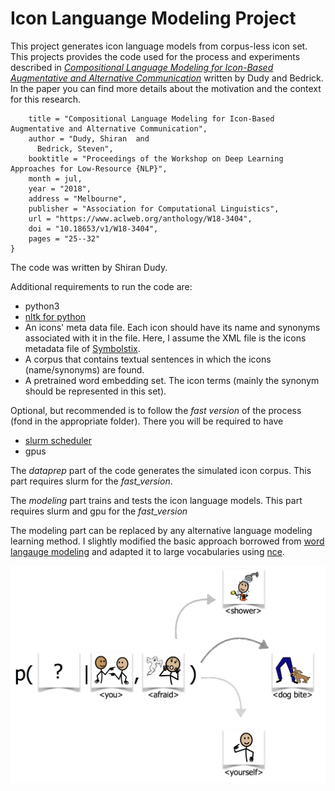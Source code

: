 # Icon Languange Modeling Project
This project generates icon language models from corpus-less icon set. This projects provides the code used for the process and experiments described in [*Compositional Language Modeling for Icon-Based Augmentative and Alternative Communication*](http://www.aclweb.org/anthology/W18-3404) written by Dudy and Bedrick. In the paper you can find more details about the motivation and the context for this research.

```@inproceedings{dudy-bedrick-2018-compositional,
    title = "Compositional Language Modeling for Icon-Based Augmentative and Alternative Communication",
    author = "Dudy, Shiran  and
      Bedrick, Steven",
    booktitle = "Proceedings of the Workshop on Deep Learning Approaches for Low-Resource {NLP}",
    month = jul,
    year = "2018",
    address = "Melbourne",
    publisher = "Association for Computational Linguistics",
    url = "https://www.aclweb.org/anthology/W18-3404",
    doi = "10.18653/v1/W18-3404",
    pages = "25--32"
}
```

The code was written by Shiran Dudy.

Additional requirements to run the code are:
  * python3
  * [nltk for python](http://www.nltk.org)
  * An icons' meta data file. Each icon should have its name and synonyms associated with it in the file. Here, I assume the XML file is the icons metadata file of [Symbolstix](https://www.n2y.com/symbolstix-prime/).
  * A corpus that contains textual sentences in which the icons (name/synonyms) are found.
  * A pretrained word embedding set. The icon terms (mainly the synonym should be represented in this set).

Optional, but recommended is to follow the *fast version* of the process (fond in the appropriate folder). There you will be required to have 
 * [slurm scheduler](https://slurm.schedmd.com)
 * gpus
  
 The *dataprep* part of the code generates the simulated icon corpus. This part requires slurm for the *fast\_version*.
 
 The *modeling* part trains and tests the icon language models. This part requires slurm and gpu for the *fast\_version*
 
 The modeling part can be replaced by any alternative language modeling learning method. I slightly modified the basic approach borrowed from [word langauge modeling](https://github.com/pytorch/examples/tree/master/word_language_model) and adapted it to large vocabularies using [nce](https://github.com/Stonesjtu/Pytorch-NCE).
 
<p align="center">
<img src="images/image.png" width="600">
</p>
